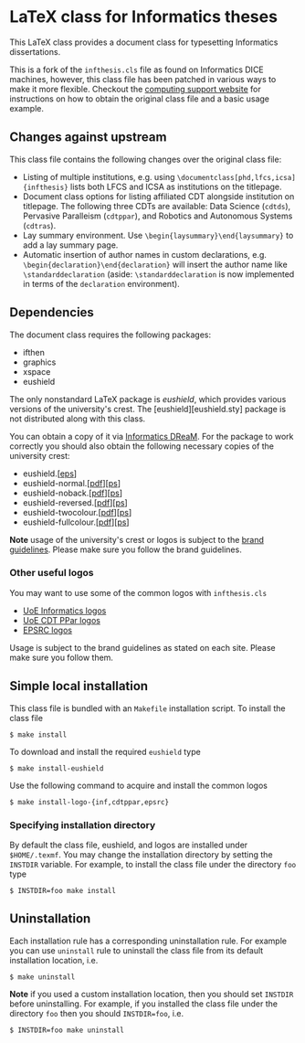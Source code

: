 # LaTeX class for Informatics theses
This LaTeX class provides a document class for typesetting Informatics
dissertations.

This is a fork of the `infthesis.cls` file as found on Informatics
DICE machines, however, this class file has been patched in various
ways to make it more flexible.  Checkout the [computing support
website](http://www.inf.ed.ac.uk/systems/tex/informatics/infthesis)
for instructions on how to obtain the original class file and a basic
usage example.

## Changes against upstream

This class file contains the following changes over the original class
file:

* Listing of multiple institutions, e.g. using
  `\documentclass[phd,lfcs,icsa]{infthesis}` lists both LFCS and ICSA
  as institutions on the titlepage.
* Document class options for listing affiliated CDT alongside
  institution on titlepage. The following three CDTs are available:
  Data Science (`cdtds`), Pervasive Paralleism (`cdtppar`), and
  Robotics and Autonomous Systems (`cdtras`).
* Lay summary environment. Use `\begin{laysummary}\end{laysummary}` to
  add a lay summary page.
* Automatic insertion of author names in custom declarations,
  e.g. `\begin{declaration}\end{declaration}` will insert the author
  name like `\standarddeclaration` (aside: `\standarddeclaration` is
  now implemented in terms of the `declaration` environment).

## Dependencies

The document class requires the following packages:

* ifthen
* graphics
* xspace
* eushield

The only nonstandard LaTeX package is *eushield*, which provides
various versions of the university's crest. The
[eushield][eushield.sty] package is not distributed along with this
class.

You can obtain a copy of it via [Informatics
DReaM](http://dream.inf.ed.ac.uk/projects/polyml/application/cover-letter/tex/logos/eushield.sty). For
the package to work correctly you should also obtain the following
necessary copies of the university crest:

* eushield.[[eps](http://dream.inf.ed.ac.uk/projects/polyml/application/cover-letter/tex/logos/eushield.eps)]
* eushield-normal.[[pdf](http://dream.inf.ed.ac.uk/projects/polyml/application/cover-letter/tex/logos/eushield-normal.pdf)][[ps](http://dream.inf.ed.ac.uk/projects/polyml/application/cover-letter/tex/logos/eushield-normal.ps)]
* eushield-noback.[[pdf](http://dream.inf.ed.ac.uk/projects/polyml/application/cover-letter/tex/logos/eushield-noback.pdf)][[ps](http://dream.inf.ed.ac.uk/projects/polyml/application/cover-letter/tex/logos/eushield-noback.ps)]
* eushield-reversed.[[pdf](http://dream.inf.ed.ac.uk/projects/polyml/application/cover-letter/tex/logos/eushield-reversed.pdf)][[ps](http://dream.inf.ed.ac.uk/projects/polyml/application/cover-letter/tex/logos/eushield-reversed.ps)]
* eushield-twocolour.[[pdf](http://dream.inf.ed.ac.uk/projects/polyml/application/cover-letter/tex/logos/eushield-twocolour.pdf)][[ps](http://dream.inf.ed.ac.uk/projects/polyml/application/cover-letter/tex/logos/eushield-twocolour.ps)]
* eushield-fullcolour.[[pdf](http://dream.inf.ed.ac.uk/projects/polyml/application/cover-letter/tex/logos/eushield-fullcolour.pdf)][[ps](http://dream.inf.ed.ac.uk/projects/polyml/application/cover-letter/tex/logos/eushield-fullcolour.ps)]

**Note** usage of the university's crest or logos is subject to the
[brand
guidelines](http://www.ed.ac.uk/communications-marketing/resources/university-brand). Please
make sure you follow the brand guidelines.

### Other useful logos

You may want to use some of the common logos with `infthesis.cls`

* [UoE Informatics logos](http://web.inf.ed.ac.uk/infweb/admin/school-brand)
* [UoE CDT PPar logos](http://web.inf.ed.ac.uk/infweb/student-services/cdt/ppar/resources-guidelines/ppar-logos)
* [EPSRC logos](https://www.epsrc.ac.uk/about/logos)

Usage is subject to the brand guidelines as stated on each
site. Please make sure you follow them.

## Simple local installation

This class file is bundled with an `Makefile` installation script. To
install the class file

```shell
$ make install
```

To download and install the required `eushield` type

```shell
$ make install-eushield
```

Use the following command to acquire and install the common logos

```shell
$ make install-logo-{inf,cdtppar,epsrc}
```

### Specifying installation directory

By default the class file, eushield, and logos are installed under
`$HOME/.texmf`. You may change the installation directory by setting
the `INSTDIR` variable. For example, to install the class file under
the directory `foo` type

```shell
$ INSTDIR=foo make install
```

## Uninstallation

Each installation rule has a corresponding uninstallation rule. For
example you can use `uninstall` rule to uninstall the class file from
its default installation location, i.e.

```shell
$ make uninstall
```

**Note** if you used a custom installation location, then you should set
`INSTDIR` before uninstalling. For example, if you installed the class
file under the directory `foo` then you should `INSTDIR=foo`, i.e.

```shell
$ INSTDIR=foo make uninstall
```
